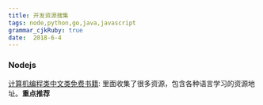 ```yaml
---
title: 开发资源搜集
tags: node,python,go,java,javascript
grammar_cjkRuby: true
date:  2018-6-4
---
```



### Nodejs

[计算机编程类中文类免费书籍](https://github.com/justjavac/free-programming-books-zh_CN): 里面收集了很多资源，包含各种语言学习的资源地址。**重点推荐**